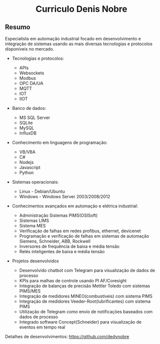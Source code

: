 
<h1 align="center">
<br>
Curriculo Denis Nobre
</h1>

## Resumo
Especialista em automação industrial focado em desenvolvimento e integração de sistemas usando as mais diversas
tecnologias e protocolos disponíveis no mercado.

+ Tecnologias e protocolos:

    - APIs
    - Websockets
    - Modbus
    - OPC DA/UA
    - MQTT
    - IOT
    - IIOT

+ Banco de dados:

    - MS SQL Server
    - SQLite
    - MySQL
    - InfluxDB

+ Conhecimento em linguagens de programação:

    - VB/VBA
    - C#
    - Nodejs
    - Javascript
    - Python

+ Sistemas operacionais:

    - Linux - Debian/Ubuntu
    - Windows - Windows Server 2003/2008/2012

+ Conhecimentos avançados em automação e elétrica industrial:

    - Administração Sistemas PIMS(OSISoft)
    - Sistemas LIMS
    - Sistema MES
    - Verificação de falhas em redes profibus, ethernet, devicenet
    - Programação e verificação de falhas em sistemas de automação Siemens, Schneider, ABB, Rockwell
    - Inversores de frequência de baixa e média tensão
    - Relés inteligentes de baixa e média tensão

+ Projetos desenvolvidos

    - Desenvolvido chatbot com Telegram para visualização de dados de processo
    - KPIs para malhas de controle usando PI AF/Coresight
    - Integração de balanças de precisão Mettler Toledo com sistemas PIMS/MES
    - Integração de medidores MINEO(combustíveis) com sistema PIMS
    - Integração de medidores Veeder-Root(lubrificantes) com sistema PIMS
    - Utilização de Telegram como envio de notificações baseados com dados de processo
    - Integrado software Concept(Schneider) para visualização de eventos em tempo real 



Detalhes de desenvolvimentos:
https://github.com/dedynobre